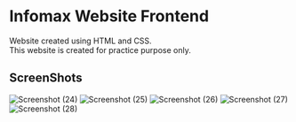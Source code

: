 # Infomax Website Frontend
Website created using HTML and CSS.     
This website is created for practice purpose only.

## ScreenShots
![Screenshot (24)](https://github.com/Awesomeap2001/Infomax-Frontend-HTML-CSS/assets/97866532/9abce9de-173f-4bd7-b081-8e1664d290a1)
![Screenshot (25)](https://github.com/Awesomeap2001/Infomax-Frontend-HTML-CSS/assets/97866532/a58e3925-a277-4648-927c-1deb5ce6607e)
![Screenshot (26)](https://github.com/Awesomeap2001/Infomax-Frontend-HTML-CSS/assets/97866532/84c2c123-f1b0-49c2-b6fa-a9dfb4006446)
![Screenshot (27)](https://github.com/Awesomeap2001/Infomax-Frontend-HTML-CSS/assets/97866532/2aa6fd3e-a44f-4e54-b4ac-3e9f6f881252)
![Screenshot (28)](https://github.com/Awesomeap2001/Infomax-Frontend-HTML-CSS/assets/97866532/e3e13195-589d-457d-9071-7ca0ee8cce11)


